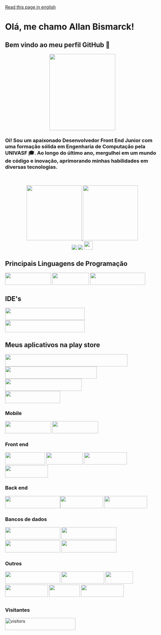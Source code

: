 <a href="README.md" target="_blank">Read this page in english</a>
# Olá, me chamo Allan Bismarck!
## Bem vindo ao meu perfil GitHub 👋
<div align="center"><img height="250em" width="215em" src="doggo-good.gif"/></div>
 
### Oi! Sou um apaixonado Desenvolvedor Front End Junior com uma formação sólida em Engenharia de Computação pela UNIVASF 🎓. Ao longo do último ano, mergulhei em um mundo de código e inovação, aprimorando minhas habilidades em diversas tecnologias. 
<br/>
<br/>
<div align="center">
  <a href="https://github.com/AllanBismarck123">
  <img height="180em" src="https://github-readme-stats.vercel.app/api?username=allan-bismarck&show_icons=true&theme=algolia&include_all_commits=true&count_private=true"/>
  <img height="180em" src="https://github-readme-stats.vercel.app/api/top-langs/?username=allan-bismarck&layout=compact&langs_count=7&theme=algolia"/>
</div>

<div align="center">
    <a href="https://instagram.com/allan__bismarck" target="_blank"><img src="https://img.shields.io/badge/-Instagram-%23E4405F?style=for-the-badge&logo=instagram&logoColor=white" target="_blank"></a>
    <a href="https://www.linkedin.com/in/allan-bismarck" target="_blank"><img src="https://img.shields.io/badge/-LinkedIn-%230077B5?style=for-the-badge&logo=linkedin&logoColor=white" target="_blank"></a>   
  <a><img height="28" src="https://img.shields.io/badge/E--MAIL-allan__b95%40outlook.com-green?style=flat-square&logo=microsoftoutlook"</a>
</div>
  
##
## Principais Linguagens de Programação
<div style="display: inline_block">
  <a target="_blank" ><img height="40" width="150" src="https://img.shields.io/badge/Kotlin-049DD9?style=for-the-badge&logo=kotlin&logoColor=orange" target="_blank"></a>
  <a target="_blank"><img height="40" width="120" src="https://img.shields.io/badge/Dart-0175C2?style=for-the-badge&logo=dart&logoColor=white" target="_blank"></a>
  <a target="_blank" ><img height="40" width="180" src="https://img.shields.io/badge/JavaScript-F7DF1E?style=for-the-badge&logo=javascript&logoColor=black" target="_blank"></a>
</div>
  
## IDE's
<div style="display: inline_block">
    <a target="_blank"><img height="40" width="260" src="https://img.shields.io/badge/-Visual Studio Code-007ACC?style=for-the-badge&logo=visualstudiocode&logoColor=white" target="_blank"></a>
    <a target="_blank"><img height="40" width="260" src="https://img.shields.io/badge/Android%20Studio-3DDC84.svg?style=for-the-badge&logo=android-studio&logoColor=white" target="_blank"></a>
</div>

## Meus aplicativos na play store
<div style="display: inline_block">
  <div><a target="_blank" href="https://play.google.com/store/apps/details?id=com.app.calculadora_gasto_calorico"><img height="40" width="400" src="https://img.shields.io/badge/Calculadora de Gasto Calórico-7B44F2?style=for-the-badge" target="_blank"></a></div>
  <div><a target="_blank" href="https://play.google.com/store/apps/details?id=com.app.gestordeperfumaria&hl=pt_BR&gl=US"><img height="40" width="300" src="https://img.shields.io/badge/Gestor de Perfumaria-BF0449?style=for-the-badge" target="_blank"></a></div>
  <div><a target="_blank" href="https://play.google.com/store/apps/details?id=com.app.paciencia_spider"><img height="40" width="250" src="https://img.shields.io/badge/Paciência Spider-1AD937?style=for-the-badge&labelColor=000000" target="_blank"></a></div>
  <div><a target="_blank" href="https://play.google.com/store/apps/details?id=com.app.fitbalance&pli=1"><img height="40" width="180" src="https://img.shields.io/badge/FitBalance-00FFFF?style=for-the-badge" target="_blank"></a></div>
</div>

### Mobile
<div style="display: inline_block">
  <a target="_blank"><img height="40" width="150" src="https://img.shields.io/badge/Flutter-02569B?style=for-the-badge&logo=flutter&logoColor=white" target="_blank"></a>
  <a target="_blank"><img height="40" width="150" src="https://img.shields.io/badge/Android-3DDC84.svg?style=for-the-badge&logo=android&logoColor=white" target="_blank"></a>
</div>

### Front end
<div style="display: inline_block">
  <a target="_blank"><img height="40" width="130" src="https://img.shields.io/badge/HTML5-E34F26?style=for-the-badge&logo=html5&logoColor=white" target="_blank"></a>
  <a target="_blank"><img height="40" width="120" src="https://img.shields.io/badge/CSS3-1572B6?style=for-the-badge&logo=css3&logoColor=white" target="_blank"></a>
   <a target="_blank"><img height="40" width="140" src="https://img.shields.io/badge/React-20232A?style=for-the-badge&logo=react&logoColor=61DAFB" target="_blank"></a>
  <a target="_blank"><img height="40" width="140" src="https://img.shields.io/badge/Vercel-000000?style=for-the-badge&logo=vercel&logoColor=white" target="_blank"></a>
</div>

### Back end
<div style="display: inline_block">
  <a target="_blank" ><img height="40" width="180" src="https://img.shields.io/badge/Node%20js-339933?style=for-the-badge&logo=nodedotjs&logoColor=white" target="_blank"></a
  <a target="_blank"><img height="40" width="140" src="https://img.shields.io/badge/Render-46E3B7?style=for-the-badge&logo=render&logoColor=white" target="_blank"></a>
  <a target="_blank"><img height="40" width="140" src="https://img.shields.io/badge/Docker-2CA5E0?style=for-the-badge&logo=docker&logoColor=white" target="_blank"></a>
</div>

### Bancos de dados
<div style="display: inline_block">
    <a target="_blank"><img height="40" width="180" src="https://img.shields.io/badge/PostgreSQL-316192?style=for-the-badge&logo=postgresql&logoColor=white" target="_blank"></a>
    <a target="_blank"><img height="40" width="180" src="https://img.shields.io/badge/MongoDB-4EA94B?style=for-the-badge&logo=mongodb&logoColor=white" target="_blank"></a>
    <a target="_blank"><img height="40" width="180" src="https://img.shields.io/badge/SQLite-07405E?style=for-the-badge&logo=sqlite&logoColor=white" target="_blank"></a>
    <a target="_blank"><img height="40" width="180" src="https://img.shields.io/badge/firebase-ffca28?style=for-the-badge&logo=firebase&logoColor=black" target="_blank"></a>
</div>

### Outros
<div style="display: inline_block">
  <a target="_blank"><img height="40" width="180" src="https://img.shields.io/badge/Markdown-000000?style=for-the-badge&logo=markdown&logoColor=white" target="_blank"></a>
  <a target="_blank"><img height="40" width="140" src="https://img.shields.io/badge/Python-14354C?style=for-the-badge&logo=python&logoColor=white" target="_blank"></a>
  <a target="_blank"><img height="40" width="90" src="https://img.shields.io/badge/C-00599C?style=for-the-badge&logo=c&logoColor=white" target="_blank"></a>
  <a target="_blank"><img height="40" width="140" src="https://img.shields.io/badge/-Figma-F2F2F2?style=for-the-badge&logo=Figma&logoColor=black" target="_blank"></a>
  <a target="_blank"><img height="40" width="100" src="https://img.shields.io/badge/Git-E34F26?style=for-the-badge&logo=git&logoColor=white" target="_blank"></a>
  <a target="_blank"><img height="40" width="140" src="https://img.shields.io/badge/GitHub-100000?style=for-the-badge&logo=github&logoColor=white" target="_blank"></a>
</div>
  
##
<h3> Visitantes </h3>  
<div>
  <img align="center" alt="visitors" height="40" width="230" src="https://komarev.com/ghpvc/?username=AllanBismarck123&color=blue" alt="AllanBismarck123" />
</div>  
